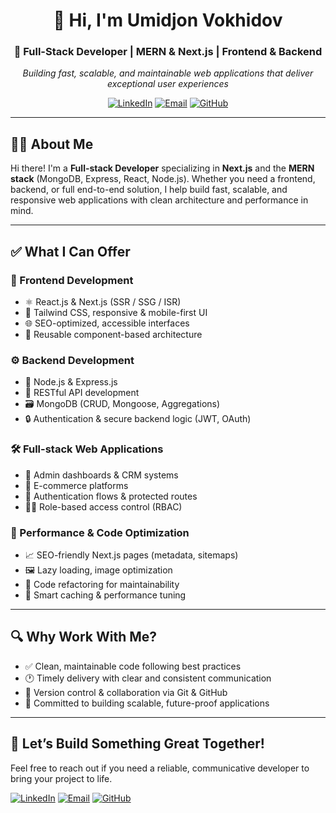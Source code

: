 <div align="center">

# 👋 Hi, I'm **Umidjon Vokhidov**

### 🚀 Full-Stack Developer | MERN & Next.js | Frontend & Backend

*Building fast, scalable, and maintainable web applications that deliver exceptional user experiences*

[![LinkedIn](https://img.shields.io/badge/LinkedIn-0077B5?style=for-the-badge&logo=linkedin&logoColor=white)](https://www.linkedin.com/in/umidjon-vokhidov-1126132b8/)
[![Email](https://img.shields.io/badge/Email-D14836?style=for-the-badge&logo=gmail&logoColor=white)](mailto:umidjonvokhidov.uz@gmail.com)
[![GitHub](https://img.shields.io/badge/GitHub-100000?style=for-the-badge&logo=github&logoColor=white)](https://github.com/umidjonvokhidov)

</div>

---

## 👨‍💻 About Me

Hi there! I'm a **Full-stack Developer** specializing in **Next.js** and the **MERN stack** (MongoDB, Express, React, Node.js). Whether you need a frontend, backend, or full end-to-end solution, I help build fast, scalable, and responsive web applications with clean architecture and performance in mind.

---

## ✅ What I Can Offer

### 🧩 Frontend Development
- ⚛️ React.js & Next.js (SSR / SSG / ISR)
- 🎨 Tailwind CSS, responsive & mobile-first UI
- 🌐 SEO-optimized, accessible interfaces
- 🧱 Reusable component-based architecture

### ⚙️ Backend Development
- 🚀 Node.js & Express.js
- 🔗 RESTful API development
- 🗃️ MongoDB (CRUD, Mongoose, Aggregations)
- 🔒 Authentication & secure backend logic (JWT, OAuth)

### 🛠 Full-stack Web Applications
- 🧮 Admin dashboards & CRM systems
- 🛒 E-commerce platforms
- 🔐 Authentication flows & protected routes
- 🧑‍💼 Role-based access control (RBAC)

### 🚀 Performance & Code Optimization
- 📈 SEO-friendly Next.js pages (metadata, sitemaps)
- 🖼 Lazy loading, image optimization
- 🧹 Code refactoring for maintainability
- 🧠 Smart caching & performance tuning

---

## 🔍 Why Work With Me?

- ✅ Clean, maintainable code following best practices  
- 🕐 Timely delivery with clear and consistent communication  
- 🔄 Version control & collaboration via Git & GitHub  
- 🚀 Committed to building scalable, future-proof applications  

---

## 🤝 Let’s Build Something Great Together!

Feel free to reach out if you need a reliable, communicative developer to bring your project to life.


[![LinkedIn](https://img.shields.io/badge/LinkedIn-0077B5?style=for-the-badge&logo=linkedin&logoColor=white)](https://www.linkedin.com/in/umidjon-vokhidov-1126132b8/)
[![Email](https://img.shields.io/badge/Email-D14836?style=for-the-badge&logo=gmail&logoColor=white)](mailto:umidjonvokhidov.uz@gmail.com)
[![GitHub](https://img.shields.io/badge/GitHub-100000?style=for-the-badge&logo=github&logoColor=white)](https://github.com/umidjonvokhidov)
